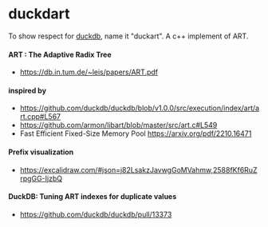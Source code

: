 # duckdart
To show respect for [duckdb](https://github.com/duckdb/duckdb), name it "duckart". A c++ implement of ART.

#### ART : The Adaptive Radix Tree
* https://db.in.tum.de/~leis/papers/ART.pdf

#### inspired by 
* https://github.com/duckdb/duckdb/blob/v1.0.0/src/execution/index/art/art.cpp#L567
* https://github.com/armon/libart/blob/master/src/art.c#L549
* Fast Efficient Fixed-Size Memory Pool  https://arxiv.org/pdf/2210.16471

#### Prefix visualization
* https://excalidraw.com/#json=j82LsakzJavwgGoMVahmw,2588fKf6RuZrpgGG-IjzbQ

#### DuckDB: Tuning ART indexes for duplicate values
* https://github.com/duckdb/duckdb/pull/13373
